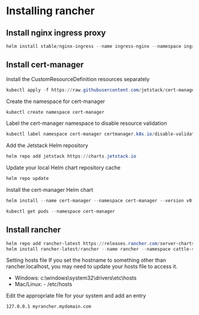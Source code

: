 # Installing rancher

## Install nginx ingress proxy

```powershell
helm install stable/nginx-ingress --name ingress-nginx --namespace ingress-nginx --wait
```

## Install cert-manager

Install the CustomResourceDefinition resources separately

```powershell
kubectl apply -f https://raw.githubusercontent.com/jetstack/cert-manager/release-0.10/deploy/manifests/00-crds.yaml
```

Create the namespace for cert-manager

```powershell
kubectl create namespace cert-manager
```

Label the cert-manager namespace to disable resource validation

```powershell
kubectl label namespace cert-manager certmanager.k8s.io/disable-validation=true
```

Add the Jetstack Helm repository

```powershell
helm repo add jetstack https://charts.jetstack.io
```

Update your local Helm chart repository cache

```powershell
helm repo update
```

Install the cert-manager Helm chart

```powershell
helm install --name cert-manager --namespace cert-manager --version v0.10.1 jetstack/cert-manager
```

```powershell
kubectl get pods --namespace cert-manager
```

## Install rancher

```powershell
helm repo add rancher-latest https://releases.rancher.com/server-charts/latest
helm install rancher-latest/rancher --name rancher --namespace cattle-system --set hostname=rancher.localhost --wait
```

Setting hosts file
If you set the hostname to something other than rancher.localhost, you may need to update your hosts file to access it.

- Windows:  c:\windows\system32\drivers\etc\hosts
- Mac/Linux: - /etc/hosts

Edit the appropriate file for your system and add an entry

```content
127.0.0.1 myrancher.mydomain.com
```

